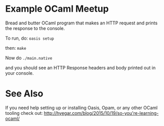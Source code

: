 # Example OCaml Meetup
Bread and butter OCaml program that makes an HTTP request and prints the response to the console.

To run, do:
`oasis setup`

then:
`make`

Now do
`./main.native`

and you should see an HTTP Response headers and body printed out in your console.

# See Also

If you need help setting up or installing Oasis, Opam, or any other OCaml tooling check out: 
http://hyegar.com/blog/2015/10/19/so-you're-learning-ocaml/
